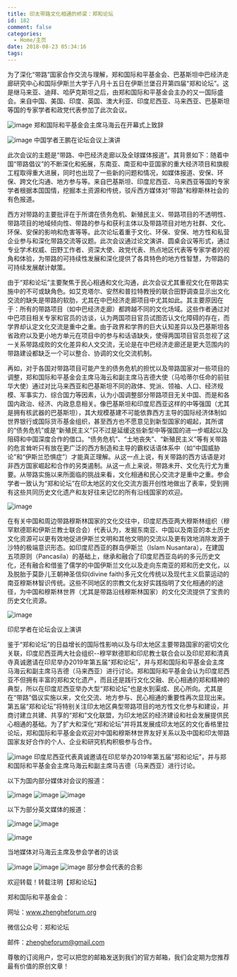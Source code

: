```yaml
---
title: 印太带路文化相通的桥梁：郑和论坛
id: 182
comment: false
categories:
  - Home/主页
date: 2018-08-23 05:34:16
tags:
---
```



为了深化“带路”国家合作交流与理解，郑和国际和平基金会、巴基斯坦中巴经济走廊研究中心和国际伊斯兰大学于八月十五日在伊斯兰堡召开第四届“郑和论坛”。这是继马来亚、迪拜、哈萨克斯坦之后，由郑和国际和平基金会主办的又一国际盛会。来自中国、美国、印度、英国、澳大利亚、印度尼西亚、马来西亚、巴基斯坦等国的专家学者和政党代表参加了此次会议。



![image](/static/images/2018/08/3.png)
郑和国际和平基金会主席马海云在开幕式上致辞




![image](/static/images/2018/08/4.png)
中国学者王鹏在论坛会议上演讲

此次会议的主题是“带路、中巴经济走廊以及全球媒体报道”。其背景如下：随着中国“带路倡议”的不断深化和拓展，东南亚、南亚和中亚国家的重大经济项目和旗舰工程取得重大进展，同时也出现了一些新的问题和情况，如媒体报道、安保、环保、跨文化沟通、地方参与等。来自巴基斯坦、印度尼西亚、马来西亚等国的专家学者根据本国国情，挖掘本土资源和传统，驳斥西方媒体对“带路”和穆斯林社会的有色报道。

西方对带路的主要批评在于所谓在债务危机、新殖民主义、带路项目的不透明性、带路项目的地域倾向性、带路的参与和获利主体以及带路项目对地方社群、文化、环保、安保的影响和危害等等。此次论坛着重于文化、环保、安保、地方性和私营企业参与和深化带路交流等议题。此次会议通过论文演讲、圆桌会议等形式，通过专业学术权威、田野工作者、资深大使、政党代表、热点地区代表等专家学者的视角和体验，为带路的可持续性发展和深化提供了各具特色的地方性智慧，为带路的可持续发展献计献策。

由于“郑和论坛”主要聚焦于民心相通和文化沟通，此次会议尤其重视文化在带路实施中的不可或缺角色。如艾克塔尔、安然和普拉特教授的联合田野调查显示出文化交流的缺失是带路的软肋，尤其在中巴经济走廊项目中尤其如此。其主要原因在于：所有的带路项目（如中巴经济走廊）都跨越不同的文化场域。这些作者通过对中巴项目相关专家和官员的访谈，认为两国项目官员试图否认文化障碍的存在，而学界却认定文化交流是重中之重。由于政界和学界的巨大认知差异以及巴基斯坦各省政府以及更小地方单元在项目中的参与和话语缺失，使得两国项目官员忽视了这一关系带路成败的文化差异和人文交流，无论是在中巴经济走廊还是更大范围内的带路建设都缺乏一个可以整合、协调的文化交流机制。

再如，对于各国对带路项目可能产生的债务危机的担忧以及带路国家对一些项目的调整，郑和国际和平基金会主席马海云和副主席马吉德大使（马哈蒂尔任命的前驻华大使）通过对比马来西亚和巴基斯坦不同的政体、党派、领袖、人口、经济规模、军事实力、综合国力等因素，认为小国调整部分带路项目无关中国、而是和各国内政治、经济、内政息息相关。像巴基斯坦和印度尼西亚这样的中等强国（尤其是拥有核武器的巴基斯坦），其大规模基建不可能依靠西方主导的国际经济体制如世界银行或国际货币基金组织，甚至西方也不愿意见到新型国家的崛起，其所谓的“债务危机”或是“新殖民主义”只不过是延缓这些新型中等强国的进一步崛起以及阻碍和中国深度合作的借口。“债务危机”、“土地丧失”、“新殖民主义”等有关带路的危言耸听只有放在更广泛的西方制造和主导的霸权话语体系中（如“中国威胁论”和“伊斯兰恐惧症”）才能真正理解。从这一点上说，有关带路的西方话语是对非西方国家崛起和合作的另类遏制。从这一点上来说，带路未开、文化先行尤为重要。从带路实施以来所面临的挑战来看，文化相通和民心交流才是重中之重。参会学者一致认为“郑和论坛”在印太地区的文化交流方面开创性地做出了表率，受到拥有这些共同历史文化遗产和友好往来记忆的所有沿线国家的欢迎。






![image](/static/images/2018/08/5.png)



在有关中国和周边带路穆斯林国家的文化交往中，印度尼西亚两大穆斯林组织（穆罕默德耶和伊斯兰教士联合会）代表认为，发掘东南亚、中国以及南亚的本土历史文化资源可以更有效地促进伊斯兰文明和其他文明的交流以及更有效地消除发源于沙特的极端意识形态。如印度尼西亚的群岛伊斯兰（Islam Nusantara），在建国五项原则（Pancasila）的基础上，继承和融合了印度尼西亚岛屿的多元历史文化，还有融合和借鉴了儒学的中国伊斯兰文化以及走向东南亚的郑和历史文化，以及脱胎于莫卧儿王朝神圣信仰(divine faith)多元文化传统以及现代主义启蒙运动的南亚穆斯林智识传统。这些不同地区的宗教文化友好实践指明了文化相通的的途径，为中国和穆斯林世界（尤其是带路沿线穆斯林国家）的文化交流提供了宝贵的历史文化资源。


![image](/static/images/2018/08/6.png)

印尼学者在论坛会议上演讲

鉴于“郑和论坛”的日益增长的国际性影响以及与印太地区主要带路国家的密切文化关联，印度尼西亚两大社会组织--穆罕默德耶和印尼教士联合会以及印尼郑和清真寺真诚邀请在印尼举办2019年第五届“郑和论坛”，并与郑和国际和平基金会主席马海云和副主席马吉德（马来西亚）进行讨论。郑和国际和平基金会认为印度尼西亚不但拥有丰富的郑和文化遗产，而且还是践行文化交融、民心相通的郑和精神的典型，所以在印度尼西亚举办大型“郑和论坛”也是水到渠成、民心所向。尤其是在“带路”倡议实施以来，文化交流、地方参与、民心相通的重要性再次显现出来。第五届“郑和论坛”将特别关注印太地区典型带路项目的地方性文化参与和建设，并商讨建立共建、共享的“郑和”文化联盟，为印太地区的经济建设和社会发展提供民心相通的基础。为了扩大和深化“郑和论坛”并将其发展成印太地区的文化香格里拉论坛，郑和国际和平基金会欢迎对中国和穆斯林世界友好关系以及中国和印太带路国家友好合作的个人、企业和研究机构积极参与合作。



![image](/static/images/2018/08/7.png)
印度尼西亚代表真诚邀请在印尼举办2019年第五届“郑和论坛”，并与郑和国际和平基金会主席马海云和副主席马吉德（马来西亚）进行讨论。

以下为国内部分媒体对会议的报道：




![image](/static/images/2018/08/8.png)
![image](/static/images/2018/08/9.png)
![image](/static/images/2018/08/10.png)








以下为部分英文媒体的报道：


![image](/static/images/2018/08/11.png)
![image](/static/images/2018/08/12.png)


![image](/static/images/2018/08/13.png)





当地媒体对马海云主席及参会学者的访谈



![image](/static/images/2018/08/14.png)
![image](/static/images/2018/08/15.png)
![image](/static/images/2018/08/16.png)
部分参会代表的合影










欢迎转载！转载注明【郑和论坛】

郑和国际和平基金会：

网址：www.zhengheforum.org

微信公众号：郑和论坛

邮件：zhengheforum@gmail.com

尊敬的订阅用户，您可以把您的邮箱发送到我们的官方邮箱，我们会定期为您推荐最有价值的原创文章！

